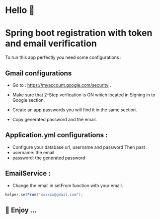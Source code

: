 
# Hello 👋


# Spring boot registration with token and email verification

To run this app perfectly you need some configurations :




## Gmail configurations

- Go to : https://myaccount.google.com/security .

- Make sure that 2-Step verfication is ON which located in Signing in to Google section.

- Create an app passwords you will find it in the same section.

- Copy generated password and the email.

## Application.yml configurations :

- Configure your database url, username and password
Then past :
- username: the email
- password: the generated password

## EmailService :

- Change the email in setFrom function with your email.






```java
helper.setFrom("xxxxxx@gmail.com");

```


## 👋 Enjoy ...


